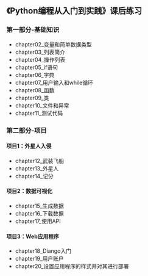 ## 《Python编程从入门到实践》课后练习  

### 第一部分-基础知识  
- chapter02_变量和简单数据类型  
- chapter03_列表简介  
- chapter04_操作列表  
- chapter05_if语句  
- chapter06_字典  
- chapter07_用户输入和while循环  
- chapter08_函数  
- chapter09_类  
- chapter10_文件和异常  
- chapter11_测试代码  

### 第二部分-项目  

#### 项目1：外星人入侵  
- chapter12_武装飞船  
- chapter13_外星人  
- chapter14_记分  

#### 项目2：数据可视化  
- chapter15_生成数据  
- chapter16_下载数据  
- chapter17_使用API  

#### 项目3：Web应用程序  
- chapter18_Diango入门  
- chapter19_用户账户  
- chapter20_设置应用程序的样式并对其进行部署  
